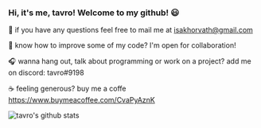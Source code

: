### Hi, it's me, tavro! Welcome to my github! :smiley:

:email: if you have any questions feel free to mail me at isakhorvath@gmail.com

:beers: know how to improve some of my code? I'm open for collaboration!

:headphones: wanna hang out, talk about programming or work on a project? add me on discord: tavro#9198

:coffee: feeling generous? buy me a coffe https://www.buymeacoffee.com/CvaPyAznK

![tavro's github stats](
https://github-readme-stats.vercel.app/api?username=tavro&count_private=true&show_icons=true&theme=merko&custom_title=My%20stats&hide_border=true&hide_title=true
)
